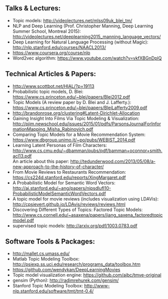 ## Talks & Lectures:
* Topic models: http://videolectures.net/mlss09uk_blei_tm/
* NLP and Deep Learning (Prof. Christopher Manning, Deep Learning Summer School, Montreal 2015): http://videolectures.net/deeplearning2015_manning_language_vectors/
* Deep Learning for Natural Language Processing (without Magic): http://nlp.stanford.edu/courses/NAACL2013/
* https://www.coursera.org/course/nlp
* Word2vec algorithm: https://www.youtube.com/watch?v=vkfXBGnDplQ

## Technical Articles & Papers:
* http://www.scottbot.net/HIAL/?p=19113
* Probabilistic topic models, D. Blei: https://www.cs.princeton.edu/~blei/papers/Blei2012.pdf
* Topic Models (A review paper by D. Blei and J. Lafferty.): https://www.cs.princeton.edu/~blei/papers/BleiLafferty2009.pdf
* http://brandonrose.org/clustering#Latent-Dirichlet-Allocation
* Gaining Insight Into Films Via Topic Modeling & Visualization: http://pjim.newschool.edu/issues/2015/01/pdfs/ParsonsJournalForInformationMapping_Misha_Rabinovich.pdf
* Comparing Topic Models for a Movie Recommendation System: https://www.dbgroup.unimo.it/~po/pubs/WEBIST_2014.pdf
* Learning Latent Personas of Film Characters: http://www.cs.cmu.edu/~dbamman/pubs/pdf/bamman+oconnor+smith.acl13.pdf  
  An article about this paper: http://tedunderwood.com/2013/05/08/a-new-approach-to-the-history-of-character/
* From Movie Reviews to Restaurants Recommendation: https://cs224d.stanford.edu/reports/XingMargaret.pdf
* A Probabilistic Model for Semantic Word Vectors: http://ai.stanford.edu/~ang/papers/nipsdlufl10-ProbabilisticModelSemanticWordVectors.pdf
* A topic model for movie reviews (includes visualization using LDAVis): http://cpsievert.github.io/LDAvis/reviews/reviews.html
* Discovering Different Types of Topics: Factored Topic Models: http://www.cs.cornell.edu/~asaxena/papers/jiang_saxena_factoredtopicmodel.pdf
* supervised topic models: http://arxiv.org/pdf/1003.0783.pdf

## Software Tools & Packages:
* http://mallet.cs.umass.edu/
* Matlab Topic Modeling Toolbox: http://psiexp.ss.uci.edu/research/programs_data/toolbox.htm
* https://github.com/wendykan/DeepLearningMovies
* Topic model visualization engine: https://github.com/ajbc/tmve-original
* gensim (Python): http://radimrehurek.com/gensim/
* Stanford Topic Modeling Toolbox: http://www-nlp.stanford.edu/software/tmt/tmt-0.4/
